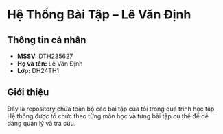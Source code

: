 # Hệ Thống Bài Tập – Lê Văn Định

## Thông tin cá nhân
- **MSSV:** DTH235627  
- **Họ và tên:** Lê Văn Định  
- **Lớp:** DH24TH1  

## Giới thiệu
Đây là repository chứa toàn bộ các bài tập của tôi trong quá trình học tập. Hệ thống được tổ chức theo từng môn học và từng bài tập cụ thể để dễ dàng quản lý và tra cứu.  


